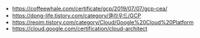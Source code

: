 * https://coffeewhale.com/certificate/gcp/2019/07/07/gcp-cea/
* https://dong-life.tistory.com/category/클라우드/GCP
* https://reoim.tistory.com/category/Cloud/Google%20Cloud%20Platform
* https://cloud.google.com/certification/cloud-architect
